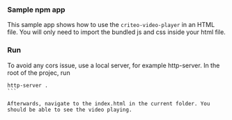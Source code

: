 ### Sample npm app

This sample app shows how to use the `criteo-video-player` in an HTML file.
You will only need to import the bundled js and css inside your html file.

### Run

To avoid any cors issue, use a local server, for example http-server.
In the root of the projec, run

````
http-server .
```

Afterwards, navigate to the index.html in the current folder. You should be able to see the video playing. 
